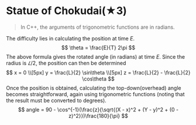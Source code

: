 # Statue of Chokudai(★3)

> In C++, the arguments of trigonometric functions are in radians.

The difficulty lies in calculating the position at time $E$.
$$
\theta = \frac{E}{T} 2\pi
$$
The above formula gives the rotated angle (in radians) at time $E$. Since the radius is $𝐿/2$, the position can then be determined
$$
x = 0 \\[5px]
y = \frac{L}{2} \sin\theta \\[5px]
z = \frac{L}{2} - \frac{L}{2} \cos\theta
$$
Once the position is obtained, calculating the top-down(overhead) angle becomes straightforward, again using trigonometric functions (noting that the result must be converted to degrees).
$$
angle = 90 - \cos^{-1}(\frac{z}{\sqrt{(X - x)^2 + (Y - y)^2 + (0 - z)^2}})\frac{180}{\pi}
$$
